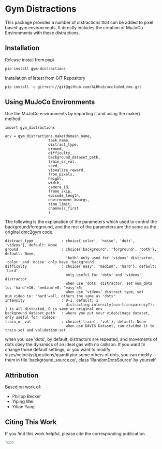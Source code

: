# Gym Distractions

This package provides a number of distractions that can be added to pixel based gym environments.
It directly includes the creation of MuJoCo Environments with these distractions.

## Installation
Release install from pypi
``` bash
pip install gym-distractions
```

Installation of latest from GIT Repository
``` bash
pip install -e git+ssh://git@github.com/ALRhub/occluded_dmc.git
```


## Using MuJoCo Environments

Use the MuJoCo environments by importing it and using the make() method.
```
import gym_distractions

env = gym_distractions.make(domain_name,
                    task_name,
                    distract_type,
                    ground,
                    difficulty,
                    background_dataset_path,
                    train_or_val,
                    seed,
                    visualize_reward,
                    from_pixels,
                    height,
                    width,
                    camera_id,
                    frame_skip,
                    episode_length,
                    environment_kwargs,
                    time_limit,
                    channels_first
                    )
```
The following is the explanation of the parameters which used to control the background/foreground,
and the rest of the parameters are the same as the original dmc2gym code.
```
distract_type             : choice{'color', 'noise', 'dots', 'videos'}, default: None
ground                    : choice{'background', 'forground', 'both'}, default: None,
                            'both' only used for 'videos' distractor, 'color' and 'noise' only have 'background'
difficulty                : choice{'easy', 'medium', 'hard'}, default: 'hard'
                            only useful for 'dots' and 'videos' distractor
                            when use 'dots' distractor, set num_dots to: 'hard'=16, 'medium'=8, 'easy'=5;
                            when use 'videos' distract type, set num_video to: 'hard'=all, others the same as 'dots'
intensity                 : 0-1, default: 1
                            distracting intensity(non-transparency?): 1 is all distrated, 0 is same as original env
background_dataset_path   : where you put your video/image dataset, only useful for 'videos'
train_or_val              : choice{'train', 'val'}, default: None
                            when use DAVIS Dataset, can divided it to train-set and validation-set
```
when you use 'dots', by default, distractors are repeated, and movements of dots obey the dynamics of
an ideal gas with no collison. If you want to change those default settings, or you want to modify
sizes/velocitys/positions/quantity/or some others of dots,
you can modify them in file 'background_source.py', class 'RandomDotsSource' by yourself.


## Attribution
Based on work of:
* Philipp Becker
* Yiping Wei
* Yitian Yang


## Citing This Work
If you find this work helpful, please cite the corresponding publication
``` bibtex
TODO
```
